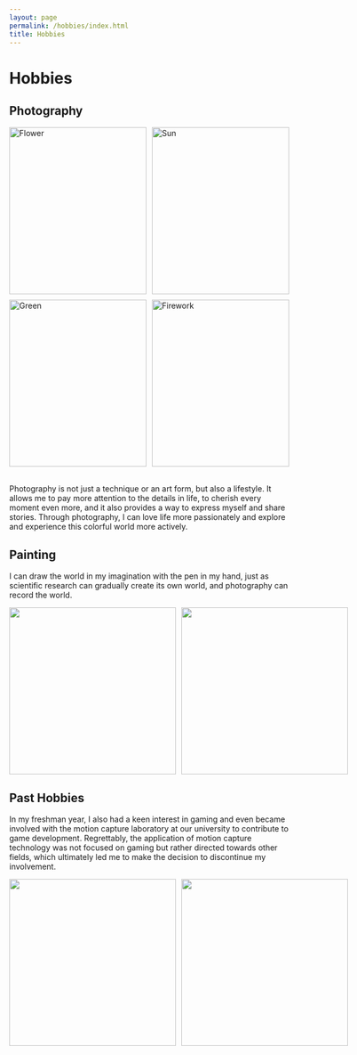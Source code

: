```yaml
---
layout: page
permalink: /hobbies/index.html
title: Hobbies
---
```


# Hobbies

## Photography


<!--<div class=four>
<img src="https://yjm1849819727.github.io/images/flower2.jpg" width = '50%' height = '250.5'><img src="https://yjm1849819727.github.io/images//sun.jpg" width = '50%'>
</div>
<div class="four">
    <img src="https://yjm1849819727.github.io/images/green.jpg" style="width: 50%; height: auto; object-fit: cover;"><img src="https://yjm1849819727.github.io/images/firework.jpg" style="width: 50%; height: 276; object-fit: cover;">
</div> -->

<div class="gallery">
    <img src="https://yjm1849819727.github.io/images/flower2.jpg" alt="Flower">
    <img src="https://yjm1849819727.github.io/images/sun.jpg" alt="Sun">
    <img src="https://yjm1849819727.github.io/images/green.jpg" alt="Green">
    <img src="https://yjm1849819727.github.io/images/firework.jpg" alt="Firework">
</div>

<style>
  .gallery {
    display: grid;
    grid-template-columns: repeat(2, 1fr);
    grid-gap: 10px;
  }

  .gallery img {
    width: 100%;
    height: 300px;
    object-fit: cover;
  }
</style>
<br>Photography is not just a technique or an art form, but also a lifestyle. It allows me to pay more attention to the details in life, to cherish every moment even more, and it also provides a way to express myself and share stories. Through photography, I can love life more passionately and explore and experience this colorful world more actively.

<!-- ## Workshop

<div class="third">
<img src="/images/prelection1.JPG">
<img src="/images/speech1.JPG">
<img src="/images/speech3.JPG">
</div>
<br>There must be **something truly magical** about standing on stage to give a fantastic speech, which considerably lifts my spirits and energizes my entire body. If you desire to master a specific knowledge in depth, just give a prelection. If you can explain to others for complete understanding, you are already an expert. I really enjoy the accomplishment of imparting my knowledge to others, so what I strive for is to be **a student's favorite professor** at the [best universities in my hometown].

[best universities in my hometown]:https://www.fzu.edu.cn/ -->


## Painting

I can draw the world in my imagination with the pen in my hand, just as scientific research can gradually create its own world, and photography can record the world.
<div class="image-container" style="display: flex; align-items: center;">
    <img src="https://yjm1849819727.github.io/images/painting1.png" style="height: 300px; object-fit: cover; margin-right: 10px;">
    <img src="https://yjm1849819727.github.io/images/painting2.png" style="height: 300px; object-fit: cover;">
</div>

## Past Hobbies

In my freshman year, I also had a keen interest in gaming and even became involved with the motion capture laboratory at our university to contribute to game development. Regrettably, the application of motion capture technology was not focused on gaming but rather directed towards other fields, which ultimately led me to make the decision to discontinue my involvement.
<div class="image-container" style="display: flex; align-items: center;">
    <img src="https://yjm1849819727.github.io/images/game.png" style="height: 300px; object-fit: cover; margin-right: 10px;">
    <img src="https://yjm1849819727.github.io/images/motion.jpg" style="height: 300px; object-fit: cover;">
</div>

<!-- ## My Cat

<!-- <div>
<img src="/images/cat.JPG">
</div>
<br> -->

<!-- ## Chat with me

**Jan 2023:** I have set up the [online-coffee-time](https://calendly.com/lancecai/meet-with-lance) (Inspired by [Shangzhe Wu](https://elliottwu.com/)). Welcome to chat with me! -->

<!-- Calendly inline widget begin -->
<!-- 
<div class="calendly-inline-widget" data-url="https://calendly.com/lancecai/meet-with-lance" style="min-width:320px;height:630px;"></div>
<script type="text/javascript" src="https://assets.calendly.com/assets/external/widget.js" async></script> -->
<!-- Calendly inline widget end -->

